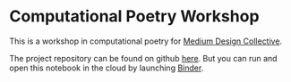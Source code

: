 # Computational Poetry Workshop
This is a workshop in computational poetry for [Medium Design Collective](https://cornellmedium.design/).

The project repository can be found on github [here](https://github.com/danagong/computational-poetry). But you can run and open this notebook in the cloud by launching [Binder](https://mybinder.org/v2/gh/danagong/computational-poetry.git/HEAD).
